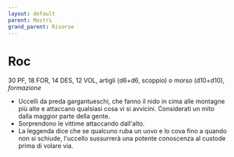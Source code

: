 ```yaml
---
layout: default
parent: Mostri
grand_parent: Risorse
---
```


# Roc

30 PF, 18 FOR, 14 DES, 12 VOL, artigli (d6+d6, scoppio) o morso (d10+d10), _formazione_

- Uccelli da preda gargantueschi, che fanno il nido in cima alle montagne più alte e attaccano qualsiasi cosa vi si avvicini. Considerati un mito dalla maggior parte della gente.
- Sorprendono le vittime attaccando dall'alto.
- La leggenda dice che se qualcuno ruba un uovo e lo cova fino a quando non si schiude, l'uccello sussurrerà una potente conoscenza al custode prima di volare via.